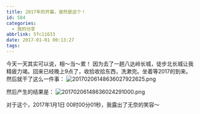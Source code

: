 ```yaml
---
title: 2017年的开篇，居然是这个！
id: 584
categories:
  - 我的分享
abbrlink: 5fc11633
date: 2017-01-01 00:13:27
tags:
---
```


今天一天其实可以说，相～当～累！ 因为去了一趟八达岭长城，徒步北长城让我精疲力竭。回来已经晚上9点了，收拾收拾东西，洗漱完。坐着等2017的到来。
然后就干了这么一件事：
![20170206148636027922625.png](http://qiniu.0x4f5da2.cn/20170206148636027922625.png)

然后产生的结果是：
![20170206148636024291000.png](http://qiniu.0x4f5da2.cn/20170206148636024291000.png)

对于这个，2017年1月1日 00时00分01秒，我露出了无奈的笑容～